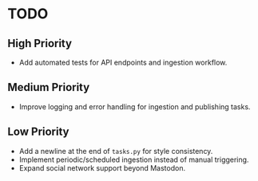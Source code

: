 # TODO

## High Priority
- Add automated tests for API endpoints and ingestion workflow.

## Medium Priority
- Improve logging and error handling for ingestion and publishing tasks.

## Low Priority
- Add a newline at the end of `tasks.py` for style consistency.
- Implement periodic/scheduled ingestion instead of manual triggering.
- Expand social network support beyond Mastodon.

